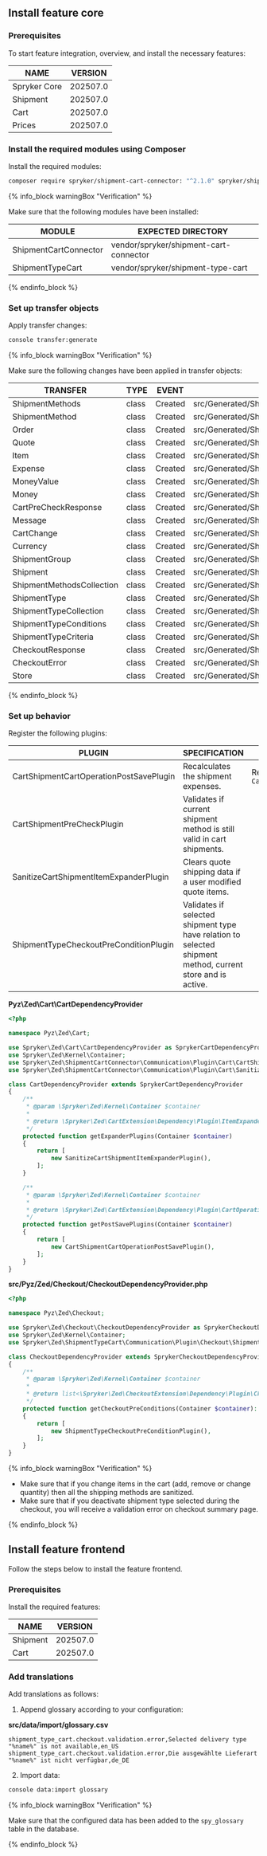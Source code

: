 

## Install feature core

### Prerequisites

To start feature integration, overview, and install the necessary features:

| NAME         | VERSION          |
|--------------|------------------|
| Spryker Core | 202507.0 |
| Shipment     | 202507.0 |
| Cart         | 202507.0 |
| Prices       | 202507.0 |

### Install the required modules using Composer

Install the required modules:

```bash
composer require spryker/shipment-cart-connector: "^2.1.0" spryker/shipment-type-cart: "^1.0.0" --update-with-dependencies
```

{% info_block warningBox "Verification" %}

Make sure that the following modules have been installed:

| MODULE                | EXPECTED DIRECTORY                     |
|-----------------------|----------------------------------------|
| ShipmentCartConnector | vendor/spryker/shipment-cart-connector |
| ShipmentTypeCart      | vendor/spryker/shipment-type-cart      |

{% endinfo_block %}

### Set up transfer objects

Apply transfer changes:

```bash
console transfer:generate
```

{% info_block warningBox "Verification" %}

Make sure the following changes have been applied in transfer objects:

| TRANSFER                  | TYPE  | EVENT   | PATH                                                            |
|---------------------------|-------|---------|-----------------------------------------------------------------|
| ShipmentMethods           | class | Created | src/Generated/Shared/Transfer/ShipmentMethodsTransfer           |
| ShipmentMethod            | class | Created | src/Generated/Shared/Transfer/ShipmentMethodTransfer            |
| Order                     | class | Created | src/Generated/Shared/Transfer/OrderTransfer                     |
| Quote                     | class | Created | src/Generated/Shared/Transfer/QuoteTransfer                     |
| Item                      | class | Created | src/Generated/Shared/Transfer/ItemTransfer                      |
| Expense                   | class | Created | src/Generated/Shared/Transfer/ExpenseTransfer                   |
| MoneyValue                | class | Created | src/Generated/Shared/Transfer/MoneyValueTransfer                |
| Money                     | class | Created | src/Generated/Shared/Transfer/MoneyTransfer                     |
| CartPreCheckResponse      | class | Created | src/Generated/Shared/Transfer/CartPreCheckResponseTransfer      |
| Message                   | class | Created | src/Generated/Shared/Transfer/MessageTransfer                   |
| CartChange                | class | Created | src/Generated/Shared/Transfer/CartChangeTransfer                |
| Currency                  | class | Created | src/Generated/Shared/Transfer/CurrencyTransfer                  |
| ShipmentGroup             | class | Created | src/Generated/Shared/Transfer/ShipmentGroupTransfer             |
| Shipment                  | class | Created | src/Generated/Shared/Transfer/ShipmentTransfer                  |
| ShipmentMethodsCollection | class | Created | src/Generated/Shared/Transfer/ShipmentMethodsCollectionTransfer |
| ShipmentType              | class | Created | src/Generated/Shared/Transfer/ShipmentTypeTransfer              |
| ShipmentTypeCollection    | class | Created | src/Generated/Shared/Transfer/ShipmentTypeCollectionTransfer    |
| ShipmentTypeConditions    | class | Created | src/Generated/Shared/Transfer/ShipmentTypeConditionsTransfer    |
| ShipmentTypeCriteria      | class | Created | src/Generated/Shared/Transfer/ShipmentTypeCriteriaTransfer      |
| CheckoutResponse          | class | Created | src/Generated/Shared/Transfer/CheckoutResponseTransfer          |
| CheckoutError             | class | Created | src/Generated/Shared/Transfer/CheckoutErrorTransfer             |
| Store                     | class | Created | src/Generated/Shared/Transfer/StoreTransfer                     |

{% endinfo_block %}

### Set up behavior

Register the following plugins:

| PLUGIN                                  | SPECIFICATION                                                                                               | PREREQUISITES                                | NAMESPACE                                                                                         |
|-----------------------------------------|-------------------------------------------------------------------------------------------------------------|----------------------------------------------|---------------------------------------------------------------------------------------------------|
| CartShipmentCartOperationPostSavePlugin | Recalculates the shipment expenses.                                                                         | Replacement for `CartShipmentExpanderPlugin` | Spryker\Zed\ShipmentCartConnector\Communication\Plugin\Cart                                       |
| CartShipmentPreCheckPlugin              | Validates if current shipment method is still valid in cart shipments.                                      |                                              | Spryker\Zed\ShipmentCartConnector\Communication\Plugin\Cart                                       |
| SanitizeCartShipmentItemExpanderPlugin  | Clears quote shipping data if a user modified quote items.                                                  |                                              | Spryker\Zed\ShipmentCartConnector\Communication\Plugin\Cart                                       |
| ShipmentTypeCheckoutPreConditionPlugin  | Validates if selected shipment type have relation to selected shipment method, current store and is active. |                                              | Spryker\Zed\ShipmentTypeCart\Communication\Plugin\Checkout\ShipmentTypeCheckoutPreConditionPlugin |

**Pyz\Zed\Cart\CartDependencyProvider**

```php
<?php

namespace Pyz\Zed\Cart;

use Spryker\Zed\Cart\CartDependencyProvider as SprykerCartDependencyProvider;
use Spryker\Zed\Kernel\Container;
use Spryker\Zed\ShipmentCartConnector\Communication\Plugin\Cart\CartShipmentCartOperationPostSavePlugin;
use Spryker\Zed\ShipmentCartConnector\Communication\Plugin\Cart\SanitizeCartShipmentItemExpanderPlugin;

class CartDependencyProvider extends SprykerCartDependencyProvider
{
    /**
     * @param \Spryker\Zed\Kernel\Container $container
     *
     * @return \Spryker\Zed\CartExtension\Dependency\Plugin\ItemExpanderPluginInterface[]
     */
    protected function getExpanderPlugins(Container $container)
    {
        return [
            new SanitizeCartShipmentItemExpanderPlugin(),
        ];
    }

    /**
     * @param \Spryker\Zed\Kernel\Container $container
     *
     * @return \Spryker\Zed\CartExtension\Dependency\Plugin\CartOperationPostSavePluginInterface[]
     */
    protected function getPostSavePlugins(Container $container)
    {
        return [
            new CartShipmentCartOperationPostSavePlugin(),
        ];
    }
}
```

**src/Pyz/Zed/Checkout/CheckoutDependencyProvider.php**

```php
<?php

namespace Pyz\Zed\Checkout;

use Spryker\Zed\Checkout\CheckoutDependencyProvider as SprykerCheckoutDependencyProvider;
use Spryker\Zed\Kernel\Container;
use Spryker\Zed\ShipmentTypeCart\Communication\Plugin\Checkout\ShipmentTypeCheckoutPreConditionPlugin;

class CheckoutDependencyProvider extends SprykerCheckoutDependencyProvider
{
    /**
     * @param \Spryker\Zed\Kernel\Container $container
     *
     * @return list<\Spryker\Zed\CheckoutExtension\Dependency\Plugin\CheckoutPreConditionPluginInterface>
     */
    protected function getCheckoutPreConditions(Container $container): array
    {
        return [
            new ShipmentTypeCheckoutPreConditionPlugin(),
        ];
    }
}
```

{% info_block warningBox "Verification" %}

- Make sure that if you change items in the cart (add, remove or change quantity) then all the shipping methods are sanitized.
- Make sure that if you deactivate shipment type selected during the checkout, you will receive a validation error on checkout summary page.

{% endinfo_block %}


## Install feature frontend

Follow the steps below to install the feature frontend.

### Prerequisites

Install the required features:

| NAME     | VERSION          |
|----------|------------------|
| Shipment | 202507.0 |
| Cart     | 202507.0 |

### Add translations

Add translations as follows:

1. Append glossary according to your configuration:

**src/data/import/glossary.csv**

```csv
shipment_type_cart.checkout.validation.error,Selected delivery type "%name%" is not available,en_US
shipment_type_cart.checkout.validation.error,Die ausgewählte Lieferart "%name%" ist nicht verfügbar,de_DE
```

2. Import data:

```bash
console data:import glossary
```

{% info_block warningBox "Verification" %}

Make sure that the configured data has been added to the `spy_glossary` table in the database.

{% endinfo_block %}
